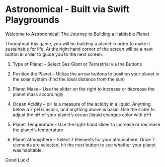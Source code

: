 # Astronomical - Built via Swift Playgrounds

Welcome to Astronomical!
The Journey to Building a Habitable Planet

Throughout this game, you will be building a planet in order to make it sustainable for life. 
At the right hand corner of the screen will be a next button in order to guide you to the next screen. 

1.	Type of Planet – Select Gas Giant or Terrestrial via the Buttons

2.	Position the Planet – Utilize the arrow buttons to position your planet in the solar system (find the ideal distance from the sun)


3.	Planet Mass – Use the slider on the right to increase or decrease the planet mass accordingly 

4.	Ocean Acidity – pH is a measure of the acidity in a liquid. Anything below a 7 pH is acidic, and anything above is basic. Use the slider to adjust the pH of your planet’s ocean (liquid changes color with pH)

5.	Planet Temperature – Use the right-hand slider to increase or decrease the planet’s temperature

6.	Planet Atmosphere – Select 7 Elements for your atmosphere. Once 7 elements are selected, hit the next button to see whether your planet was habitable.

Good Luck! 


